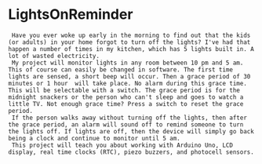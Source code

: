 LightsOnReminder
================

     Have you ever woke up early in the morning to find out that the kids (or adults) in your home forgot to turn off the lights? I've had that happen a number of times in my kitchen, which has 5 lights built in. A lot of wasted electricity.
     My project will monitor lights in any room between 10 pm and 5 am. This of course can easily be changed in software. The first time lights are sensed, a short beep will occur. Then a grace period of 30 minutes or 1 hour  will take place. No alarm during this grace time.  This will be selectable with a switch. The grace period is for the midnight snackers or the person who can't sleep and goes to watch a little TV. Not enough grace time? Press a switch to reset the grace period.
     If the person walks away without turning off the lights, then after the grace period, an alarm will sound off to remind someone to turn the lights off. If lights are off, then the device will simply go back being a clock and continue to monitor until 5 am.
     This project will teach you about working with Arduino Uno, LCD display, real time clocks (RTC), piezo buzzers, and photocell sensors.
